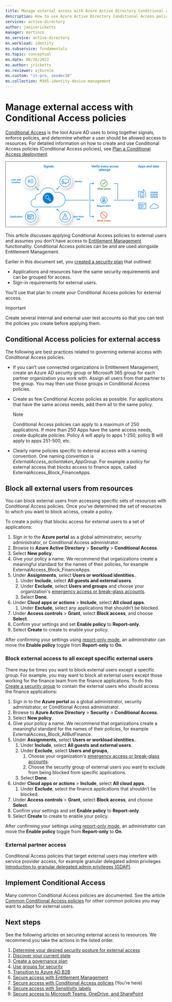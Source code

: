 ```yaml
---
title: Manage external access with Azure Active Directory Conditional Access 
description: How to use Azure Active Directory Conditional Access policies to secure external access to resources.
services: active-directory
author: janicericketts
manager: martinco
ms.service: active-directory
ms.workload: identity
ms.subservice: fundamentals
ms.topic: conceptual
ms.date: 08/26/2022
ms.author: jricketts
ms.reviewer: ajburnle
ms.custom: "it-pro, seodec18"
ms.collection: M365-identity-device-management
---
```

# Manage external access with Conditional Access policies 

[Conditional Access](../conditional-access/overview.md) is the tool Azure AD uses to bring together signals, enforce policies, and determine whether a user should be allowed access to resources. For detailed information on how to create and use Conditional Access policies (Conditional Access policies), see [Plan a Conditional Access deployment](../conditional-access/plan-conditional-access.md). 

![Diagram of Conditional Access signals and decisions](media/secure-external-access//7-conditional-access-signals.png)

This article discusses applying Conditional Access policies to external users and assumes you don’t have access to [Entitlement Management](../governance/entitlement-management-overview.md) functionality. Conditional Access policies can be and are used alongside Entitlement Management.

Earlier in this document set, you [created a security plan](3-secure-access-plan.md) that outlined:

* Applications and resources have the same security requirements and can be grouped for access.
* Sign-in requirements for external users.

You’ll use that plan to create your Conditional Access policies for external access. 

> [!IMPORTANT]
> Create several internal and external user test accounts so that you can test the policies you create before applying them.

## Conditional Access policies for external access

The following are best practices related to governing external access with Conditional Access policies.

* If you can’t use connected organizations in Entitlement Management, create an Azure AD security group or Microsoft 365 group for each partner organization you work with. Assign all users from that partner to the group. You may then use those groups in Conditional Access policies.

* Create as few Conditional Access policies as possible. For applications that have the same access needs, add them all to the same policy.  

   > [!NOTE]
   > Conditional Access policies can apply to a maximum of 250 applications. If more than 250 Apps have the same access needs, create duplicate policies. Policy A will apply to apps 1-250, policy B will apply to apps 251-500, etc.

* Clearly name policies specific to external access with a naming convention. One naming convention is *ExternalAccess_actiontaken_AppGroup*. For example a policy for external access that blocks access to finance apps, called ExternalAccess_Block_FinanceApps.

## Block all external users from resources

You can block external users from accessing specific sets of resources with Conditional Access policies. Once you’ve determined the set of resources to which you want to block access, create a policy.

To create a policy that blocks access for external users to a set of applications:

1. Sign in to the **Azure portal** as a global administrator, security administrator, or Conditional Access administrator.
1. Browse to **Azure Active Directory** > **Security** > **Conditional Access**.
1. Select **New policy**.
1. Give your policy a name. We recommend that organizations create a meaningful standard for the names of their policies, for example ExternalAccess_Block_FinanceApps.
1. Under **Assignments**, select **Users or workload identities**..
   1. Under **Include**, select **All guests and external users**. 
   1. Under **Exclude**, select **Users and groups** and choose your organization's [emergency access or break-glass accounts](../roles/security-emergency-access.md). 
   1. Select **Done**.
1. Under **Cloud apps or actions** > **Include**, select **All cloud apps**.
   1. Under **Exclude**, select any applications that shouldn’t be blocked.
1. Under **Access controls** > **Grant**, select **Block access**, and choose **Select**.
1. Confirm your settings and set **Enable policy** to **Report-only**.
1. Select **Create** to create to enable your policy.

After confirming your settings using [report-only mode](../conditional-access/howto-conditional-access-insights-reporting.md), an administrator can move the **Enable policy** toggle from **Report-only** to **On**.

### Block external access to all except specific external users

There may be times you want to block external users except a specific group. For example, you may want to block all external users except those working for the finance team from the finance applications. To do this [Create a security group](active-directory-groups-create-azure-portal.md) to contain the external users who should access the finance applications:

1. Sign in to the **Azure portal** as a global administrator, security administrator, or Conditional Access administrator.
1. Browse to **Azure Active Directory** > **Security** > **Conditional Access**.
1. Select **New policy**.
1. Give your policy a name. We recommend that organizations create a meaningful standard for the names of their policies, for example ExternalAccess_Block_AllButFinance.
1. Under **Assignments**, select **Users or workload identities**..
   1. Under **Include**, select **All guests and external users**. 
   1. Under **Exclude**, select **Users and groups**, 
      1. Choose your organization's [emergency access or break-glass accounts](../roles/security-emergency-access.md). 
      1. Choose the security group of external users you want to exclude from being blocked from specific applications.
   1. Select **Done**.
1. Under **Cloud apps or actions** > **Include**, select **All cloud apps**.
   1. Under **Exclude**, select the finance applications that shouldn’t be blocked.
1. Under **Access controls** > **Grant**, select **Block access**, and choose **Select**.
1. Confirm your settings and set **Enable policy** to **Report-only**.
1. Select **Create** to create to enable your policy.

After confirming your settings using [report-only mode](../conditional-access/howto-conditional-access-insights-reporting.md), an administrator can move the **Enable policy** toggle from **Report-only** to **On**.

### External partner access

Conditional Access policies that target external users may interfere with service provider access, for example granular delegated admin privileges [Introduction to granular delegated admin privileges (GDAP)](/partner-center/gdap-introduction).

## Implement Conditional Access

Many common Conditional Access policies are documented. See the article [Common Conditional Access policies](../conditional-access/concept-conditional-access-policy-common.md) for other common policies you may want to adapt for external users.

## Next steps

See the following articles on securing external access to resources. We recommend you take the actions in the listed order.

1. [Determine your desired security posture for external access](1-secure-access-posture.md)
1. [Discover your current state](2-secure-access-current-state.md)
1. [Create a governance plan](3-secure-access-plan.md)
1. [Use groups for security](4-secure-access-groups.md)
1. [Transition to Azure AD B2B](5-secure-access-b2b.md)
1. [Secure access with Entitlement Management](6-secure-access-entitlement-managment.md)
1. [Secure access with Conditional Access policies](7-secure-access-conditional-access.md) (You’re here)
1. [Secure access with Sensitivity labels](8-secure-access-sensitivity-labels.md)
1. [Secure access to Microsoft Teams, OneDrive, and SharePoint](9-secure-access-teams-sharepoint.md)
